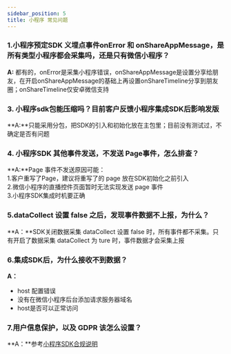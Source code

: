 ```yaml
---
sidebar_position: 5
title: 小程序 常见问题
---
```


### 1.小程序预定SDK 义埋点事件onError 和 onShareAppMessage，是所有类型小程序都会采集吗，还是只有微信小程序？
**A:** 都有的，onError是采集小程序错误，onShareAppMessage是设置分享给朋友，在开启onShareAppMessage的基础上再设置onShareTimeline分享到朋友圈；onShareTimeline仅安卓微信支持

### 3. 小程序sdk包能压缩吗？目前客户反馈小程序集成SDK后影响发版
**A:**只能采用分包，把SDK的引入和初始化放在主包里；目前没有测试过，不确定是否有问题

### 4. 小程序SDK 其他事件发送，不发送 Page事件，怎么排查？
**A:**Page 事件不发送原因可能：<br/>
1.客户重写了Page，建议将重写了的 page 放在SDK初始化之前引入<br/>
2.微信小程序的直播控件页面暂时无法实现发送 page 事件<br/>
3.小程序SDK集成时机要正确

### 5.dataCollect 设置 false 之后，发现事件数据不上报，为什么？
**A：**SDK关闭数据采集 dataCollect 设置 false 时，所有事件都不采集。只有开启了数据采集 dataCollect 为 ture 时，事件数据才会采集上报

### 6.集成SDK后，为什么接收不到数据？
**A：**
* host 配置错误
* 没有在微信小程序后台添加请求服务器域名
* host是否可以正常访问

### 7.用户信息保护，以及 GDPR 该怎么设置？
**A：**参考[小程序SDK合规说明](/docs/compliance/minpCompliance)

